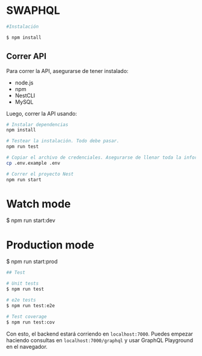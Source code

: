 # SWAPHQL

```bash
#Instalación

$ npm install
```

## Correr API

Para correr la API, asegurarse de tener instalado:

-   node.js
-   npm
-   NestCLI
-   MySQL

Luego, correr la API usando:

```bash
# Instalar dependencias
npm install

# Testear la instalación. Todo debe pasar.
npm run test

# Copiar el archivo de credenciales. Asegurarse de llenar toda la información necesaria.
cp .env.example .env

# Correr el proyecto Nest
npm run start
```

# Watch mode
$ npm run start:dev

# Production mode
$ npm run start:prod


```bash
## Test

# Unit tests
$ npm run test

# e2e tests
$ npm run test:e2e

# Test coverage
$ npm run test:cov
```

Con esto, el backend estará corriendo en `localhost:7000`. Puedes empezar haciendo consultas en `localhost:7000/graphql` y usar GraphQL Playground en el navegador.
